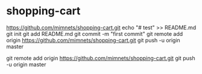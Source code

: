 # shopping-cart

https://github.com/mimnets/shopping-cart.git
echo "# test" >> README.md
git init
git add README.md
git commit -m "first commit"
git remote add origin https://github.com/mimnets/shopping-cart.git
git push -u origin master


git remote add origin https://github.com/mimnets/shopping-cart.git
git push -u origin master
                



